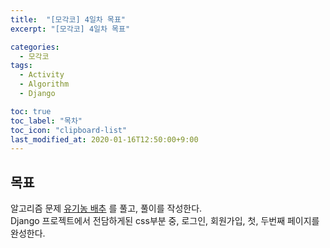 ```yaml
---
title:  "[모각코] 4일차 목표"
excerpt: "[모각코] 4일차 목표"

categories:
  - 모각코
tags:
  - Activity
  - Algorithm
  - Django

toc: true
toc_label: "목차"
toc_icon: "clipboard-list"
last_modified_at: 2020-01-16T12:50:00+9:00
---
```


## 목표
알고리즘 문제 [유기농 배추](https://www.acmicpc.net/problem/1012) 를 풀고, 풀이를 작성한다.  
Django 프로젝트에서 전담하게된 css부분 중, 로그인, 회원가입, 첫, 두번째 페이지를 완성한다.